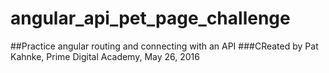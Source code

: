 # angular_api_pet_page_challenge
##Practice angular routing and connecting with an API
###CReated by Pat Kahnke, Prime Digital Academy, May 26, 2016
